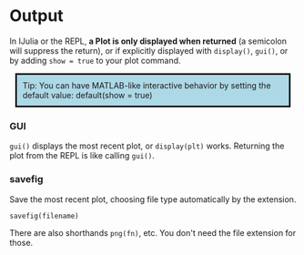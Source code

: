 
# Output


In IJulia or the REPL, **a Plot is only displayed when returned** (a semicolon will suppress the return), or if explicitly displayed with `display()`, `gui()`, or by adding `show = true` to your plot command.


<div style="background-color: lightblue; padding: 10px; border-style: solid; border-width: medium; margin: 10px;">
Tip: You can have MATLAB-like interactive behavior by setting the default value: default(show = true)
</div>

### GUI

`gui()` displays the most recent plot, or `display(plt)` works.  Returning the plot from the REPL is like calling `gui()`.


### savefig

Save the most recent plot, choosing file type automatically by the extension.

```
savefig(filename)
```

There are also shorthands `png(fn)`, etc.  You don't need the file extension for those.

